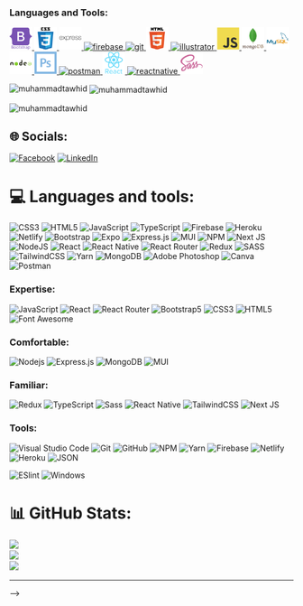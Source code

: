 <!-- # Muhammad-Tawhid

<h1 align="center">H! 👋, </br>From Tawhid</h1>
<h3 align="center">A Javascript and MERN Stack Expertise From Bangladesh</h3>

<img align="center" src="https://i.ibb.co/0y1zHKd/A-Dynamic-Web-Developer-2.png" alt="muhammadtawhid" />
![App Screenshot](https://i.ibb.co/0y1zHKd/A-Dynamic-Web-Developer-2.png)

- 🌱 I’m currently learning **ReactJs**

- 👨Personal Portfolio https://muhammad-tawhid.web.app/

- 💬 Ask me about **JavaScript**

- 📫 Feel free to inbox me **muhammadtawhid.me@gmail.com**

- 📄 Know about my experiences [https://drive.google.com/file/d/16_zH6yVohPvDNOwHeneW2w-gf9keLbrh/view?usp=sharing](https://drive.google.com/file/d/16_zH6yVohPvDNOwHeneW2w-gf9keLbrh/view?usp=sharing)

- ⚡ Fun fact:  **Mah Grandma said, If I don't be a great Web Developer She will give me an ugly haircut!**
 <h3 align="left">Connect with me:</h3>
<!-- <p align="left">
<a class:"mr-2" href="https://linkedin.com/in/muhammad tawhid" target="blank"><img align="center" src="https://raw.githubusercontent.com/rahuldkjain/github-profile-readme-generator/neutral-icons/src/images/icons/Social/linked-in-alt.svg" alt="muhammad tawhid" height="30" width="40" /></a>
<a href="https://fb.com/azharul islam" target="blank"><img align="center" src="https://raw.githubusercontent.com/rahuldkjain/github-profile-readme-generator/neutral-icons/src/images/icons/Social/facebook.svg" alt="azharul islam" height="30" width="40" /></a>
<a href="https://instagram.com/muhammad tawhid" target="blank"><img align="center" src="https://raw.githubusercontent.com/rahuldkjain/github-profile-readme-generator/neutral-icons/src/images/icons/Social/instagram.svg" alt="muhammad tawhid" height="30" width="40" /></a>
</p> -->
<h3 align="left">Languages and Tools:</h3>
<p align="left"> <a href="https://getbootstrap.com" target="_blank"> <img src="https://raw.githubusercontent.com/devicons/devicon/master/icons/bootstrap/bootstrap-plain-wordmark.svg" alt="bootstrap" width="40" height="40"/> </a> <a href="https://www.w3schools.com/css/" target="_blank"> <img src="https://raw.githubusercontent.com/devicons/devicon/master/icons/css3/css3-original-wordmark.svg" alt="css3" width="40" height="40"/> </a> <a href="https://expressjs.com" target="_blank"> <img src="https://raw.githubusercontent.com/devicons/devicon/master/icons/express/express-original-wordmark.svg" alt="express" width="40" height="40"/> </a> <a href="https://firebase.google.com/" target="_blank"> <img src="https://www.vectorlogo.zone/logos/firebase/firebase-icon.svg" alt="firebase" width="40" height="40"/> </a> <a href="https://git-scm.com/" target="_blank"> <img src="https://www.vectorlogo.zone/logos/git-scm/git-scm-icon.svg" alt="git" width="40" height="40"/> </a> <a href="https://www.w3.org/html/" target="_blank"> <img src="https://raw.githubusercontent.com/devicons/devicon/master/icons/html5/html5-original-wordmark.svg" alt="html5" width="40" height="40"/> </a> <a href="https://www.adobe.com/in/products/illustrator.html" target="_blank"> <img src="https://www.vectorlogo.zone/logos/adobe_illustrator/adobe_illustrator-icon.svg" alt="illustrator" width="40" height="40"/> </a> <a href="https://developer.mozilla.org/en-US/docs/Web/JavaScript" target="_blank"> <img src="https://raw.githubusercontent.com/devicons/devicon/master/icons/javascript/javascript-original.svg" alt="javascript" width="40" height="40"/> </a> <a href="https://www.mongodb.com/" target="_blank"> <img src="https://raw.githubusercontent.com/devicons/devicon/master/icons/mongodb/mongodb-original-wordmark.svg" alt="mongodb" width="40" height="40"/> </a> <a href="https://www.mysql.com/" target="_blank"> <img src="https://raw.githubusercontent.com/devicons/devicon/master/icons/mysql/mysql-original-wordmark.svg" alt="mysql" width="40" height="40"/> </a> <a href="https://nodejs.org" target="_blank"> <img src="https://raw.githubusercontent.com/devicons/devicon/master/icons/nodejs/nodejs-original-wordmark.svg" alt="nodejs" width="40" height="40"/> </a> <a href="https://www.photoshop.com/en" target="_blank"> <img src="https://raw.githubusercontent.com/devicons/devicon/master/icons/photoshop/photoshop-line.svg" alt="photoshop" width="40" height="40"/> </a> <a href="https://postman.com" target="_blank"> <img src="https://www.vectorlogo.zone/logos/getpostman/getpostman-icon.svg" alt="postman" width="40" height="40"/> </a> <a href="https://reactjs.org/" target="_blank"> <img src="https://raw.githubusercontent.com/devicons/devicon/master/icons/react/react-original-wordmark.svg" alt="react" width="40" height="40"/> </a> <a href="https://reactnative.dev/" target="_blank"> <img src="https://reactnative.dev/img/header_logo.svg" alt="reactnative" width="40" height="40"/> </a> <a href="https://sass-lang.com" target="_blank"> <img src="https://raw.githubusercontent.com/devicons/devicon/master/icons/sass/sass-original.svg" alt="sass" width="40" height="40"/> </a> </p>

<p><img align="left" src="https://github-readme-stats.vercel.app/api/top-langs?username=muhammadtawhid&show_icons=true&locale=en&layout=compact" alt="muhammadtawhid" /></p>

<p>&nbsp;<img align="center" src="https://github-readme-stats.vercel.app/api?username=muhammadtawhid&show_icons=true&locale=en" alt="muhammadtawhid" /></p>

<p><img align="center" src="https://github-readme-streak-stats.herokuapp.com/?user=muhammadtawhid&" alt="muhammadtawhid" /></p>




## 🌐 Socials:
[![Facebook](https://img.shields.io/badge/Facebook-%231877F2.svg?logo=Facebook&logoColor=white)](https://facebook.com/muhammadtawhid.me) [![LinkedIn](https://img.shields.io/badge/LinkedIn-%230077B5.svg?logo=linkedin&logoColor=white)](https://linkedin.com/in/muhammad-tawhid) 

# 💻 Languages and tools:
![CSS3](https://img.shields.io/badge/css3-%231572B6.svg?style=flat&logo=css3&logoColor=white) ![HTML5](https://img.shields.io/badge/html5-%23E34F26.svg?style=flat&logo=html5&logoColor=white) ![JavaScript](https://img.shields.io/badge/javascript-%23323330.svg?style=flat&logo=javascript&logoColor=%23F7DF1E) ![TypeScript](https://img.shields.io/badge/typescript-%23007ACC.svg?style=flat&logo=typescript&logoColor=white) ![Firebase](https://img.shields.io/badge/firebase-%23039BE5.svg?style=flat&logo=firebase) ![Heroku](https://img.shields.io/badge/heroku-%23430098.svg?style=flat&logo=heroku&logoColor=white) ![Netlify](https://img.shields.io/badge/netlify-%23000000.svg?style=flat&logo=netlify&logoColor=#00C7B7) ![Bootstrap](https://img.shields.io/badge/bootstrap-%23563D7C.svg?style=flat&logo=bootstrap&logoColor=white) ![Expo](https://img.shields.io/badge/expo-1C1E24?style=flat&logo=expo&logoColor=#D04A37) ![Express.js](https://img.shields.io/badge/express.js-%23404d59.svg?style=flat&logo=express&logoColor=%2361DAFB) ![MUI](https://img.shields.io/badge/MUI-%230081CB.svg?style=flat&logo=material-ui&logoColor=white) ![NPM](https://img.shields.io/badge/NPM-%23000000.svg?style=flat&logo=npm&logoColor=white) ![Next JS](https://img.shields.io/badge/Next-black?style=flat&logo=next.js&logoColor=white) ![NodeJS](https://img.shields.io/badge/node.js-6DA55F?style=flat&logo=node.js&logoColor=white) ![React](https://img.shields.io/badge/react-%2320232a.svg?style=flat&logo=react&logoColor=%2361DAFB) ![React Native](https://img.shields.io/badge/react_native-%2320232a.svg?style=flat&logo=react&logoColor=%2361DAFB) ![React Router](https://img.shields.io/badge/React_Router-CA4245?style=flat&logo=react-router&logoColor=white) ![Redux](https://img.shields.io/badge/redux-%23593d88.svg?style=flat&logo=redux&logoColor=white) ![SASS](https://img.shields.io/badge/SASS-hotpink.svg?style=flat&logo=SASS&logoColor=white) ![TailwindCSS](https://img.shields.io/badge/tailwindcss-%2338B2AC.svg?style=flat&logo=tailwind-css&logoColor=white) ![Yarn](https://img.shields.io/badge/yarn-%232C8EBB.svg?style=flat&logo=yarn&logoColor=white) ![MongoDB](https://img.shields.io/badge/MongoDB-%234ea94b.svg?style=flat&logo=mongodb&logoColor=white) ![Adobe Photoshop](https://img.shields.io/badge/adobephotoshop-%2331A8FF.svg?style=flat&logo=adobephotoshop&logoColor=white) ![Canva](https://img.shields.io/badge/Canva-%2300C4CC.svg?style=flat&logo=Canva&logoColor=white) ![Postman](https://img.shields.io/badge/Postman-FF6C37?style=flat&logo=postman&logoColor=white)

### **Expertise:** 
![JavaScript](https://img.shields.io/badge/-JavaScript-000000?style=flat&logo=javascript)
![React](https://img.shields.io/badge/-React-000000?style=flat&logo=react)
![React Router](https://img.shields.io/badge/React_Router-000000?style=flat&logo=react-router&logoColor=white&labelColor=CA4245)
![Bootstrap5](https://img.shields.io/badge/-Bootstrap-000000?style=flat&logo=bootstrap&logoColor=ffffff&labelColor=563D7C)
![CSS3](https://img.shields.io/badge/-CSS3-000000?style=flat&logo=css3&logoColor=ffffff&labelColor=1572B6)
![HTML5](https://img.shields.io/badge/-HTML5-000000?style=flat&logo=html5&logoColor=ffffff&labelColor=E34F26)
![Font Awesome](https://img.shields.io/badge/-font%20awesome-000000?style=flat&logo=font-awesome&logoColor=339AF0&labelColor=ffffff)


### **Comfortable:**
![Nodejs](https://img.shields.io/badge/-Nodejs-000000?style=flat&logo=Node.js)
![Express.js](https://img.shields.io/badge/-Express-000000?style=flat&logo=express&logoColor=000000&labelColor=ffffff)
![MongoDB](https://img.shields.io/badge/-MongoDB-000000?style=flat&logo=mongodb&labelColor=ffffff)
![MUI](https://img.shields.io/badge/Metarial%20UI-000000?style=flat&logo=Mui&logoColor=#007fff) 

### **Familiar:** 
![Redux](https://img.shields.io/badge/-Redux-000000?style=flat&logo=redux&logoColor=764ABC&labelColor=ffffff)
![TypeScript](https://img.shields.io/badge/TypeScript-000000?style=flat&logo=typescript&logoColor=#3178c6) 
![Sass](https://img.shields.io/badge/-SASS-000000?style=flat&logo=sass&logoColor=ffffff&labelColor=%23CC6699)
![React Native](https://img.shields.io/badge/-React%20Native-000000?style=flat&logo=react&labelColor=000000)
![TailwindCSS](https://img.shields.io/badge/tailwindcss-000000?style=flat&logo=tailwind-css&logoColor=#38bdf8)
![Next JS](https://img.shields.io/badge/Next-black?style=flat&logo=next.js&logoColor=white) 

### **Tools:**
![Visual Studio Code](https://img.shields.io/badge/-VSCode-000000?style=flat&logo=visual-studio-code&labelColor=007ACC)
![Git](https://img.shields.io/badge/-Git-000000?style=flat&logo=git&logoColor=F05032&labelColor=ffffff)
![GitHub](https://img.shields.io/badge/-GitHub-000000?style=flat&logo=github&logoColor=000000&labelColor=ffffff)
![NPM](https://img.shields.io/badge/-npm-000000?style=flat&logo=npm&labelColor=ffffff)
![Yarn](https://img.shields.io/badge/yarn-000000?style=flat&logo=yarn&logoColor=white) 
![Firebase](https://img.shields.io/badge/firebase-000000?style=flat&logo=firebase)
![Netlify](https://img.shields.io/badge/netlify-%23000000.svg?style=flat&logo=netlify&logoColor=#00C7B7) 
![Heroku](https://img.shields.io/badge/heroku-000000?style=flat&logo=heroku&logoColor=%23430098&labelColor=ffffff)
![JSON](https://img.shields.io/badge/-JSON-000000?style=flat&logo=JSON&logoColor=000000&labelColor=ffffff)



![ESlint](https://img.shields.io/badge/-ESlint-000000?style=flat&logo=ESlint&labelColor=4B32C3)
![Windows](https://img.shields.io/badge/-Windows-000000?style=flat&logo=windows&logoColor=ffffff&labelColor=0078D6)

# 📊 GitHub Stats:
![](https://github-readme-stats.vercel.app/api?username=muhammadTawhid&theme=react&hide_border=true&include_all_commits=true&count_private=true)<br/>
![](https://github-readme-streak-stats.herokuapp.com/?user=muhammadTawhid&theme=react&hide_border=true)<br/>
![](https://github-readme-stats.vercel.app/api/top-langs/?username=muhammadTawhid&theme=react&hide_border=true&include_all_commits=true&count_private=true&layout=compact)

---
<!-- [![](https://visitcount.itsvg.in/api?id=muhammadTawhid&icon=0&color=0)](https://visitcount.itsvg.in) -->

 -->
